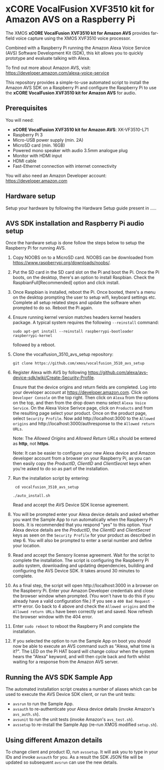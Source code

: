 # xCORE VocalFusion XVF3510 kit for Amazon AVS on a Raspberry Pi

The XMOS **xCORE VocalFusion XVF3510 kit for Amazon AVS** provides far-field voice capture using the XMOS XVF3510 voice processor.

Combined with a Raspberry Pi running the Amazon Alexa Voice Service (AVS) Software Development Kit (SDK), this kit allows you to quickly prototype and evaluate talking with Alexa.

To find out more about Amazon AVS, visit: https://developer.amazon.com/alexa-voice-service

This repository provides a simple-to-use automated script to install the Amazon AVS SDK on a Raspberry Pi and configure the Raspberry Pi to use the **xCORE VocalFusion XVF3510 kit for Amazon AVS** for audio.

## Prerequisites
You will need:

- **xCORE VocalFusion XVF3510 kit for Amazon AVS**: XK-VF3510-L71
- Raspberry Pi 3
- Micro-USB power supply (min. 2A)
- MicroSD card (min. 16GB)
- Powered mono speaker with audio 3.5mm analogue plug
- Monitor with HDMI input
- HDMI cable
- Fast-Ethernet connection with internet connectivity

You will also need an Amazon Developer account: https://developer.amazon.com

## Hardware setup
Setup your hardware by following the Hardware Setup guide present in .....

## AVS SDK installation and Raspberry Pi audio setup
Once the hardware setup is done follow the steps below to setup the Raspberry Pi for running AVS.

1. Copy NOOBS on to a MicroSD card. NOOBS can be downloaded from https://www.raspberrypi.org/downloads/noobs/.

2. Put the SD card in the SD card slot on the Pi and boot the Pi. Once the Pi boots, on the desktop, there's an option to install Raspbian. Check the RaspbianFull[Recommended] option and click install.

3. Once Raspbian is installed, reboot the Pi. Once booted, there's a menu on the desktop prompting the user to setup wifi, keyboard settings etc. Complete all setup related steps and update the software when prompted to do so. Reboot the Pi again.

4. Ensure running kernel version matches headers kernel headers package. A typical system requires the following `--reinstall` command:

   ```sudo apt-get install --reinstall raspberrypi-bootloader raspberrypi-kernel```

   followed by a reboot.

5. Clone the vocalfusion_3510_avs_setup repository:

   ```git clone https://github.com/xmos/vocalfusion_3510_avs_setup```

6. Register Alexa with AVS by following https://github.com/alexa/avs-device-sdk/wiki/Create-Security-Profile.

   Ensure that the device origins and return fields are completed. Log into your developer account at https://developer.amazon.com. Click on `Developer Console` on the top right. Then click on `Alexa` from the options on the top, and then from the drop down menu select `Alexa Voice Service`. On the Alexa Voice Serivce page, click on `Products` and from the resulting page select your product. Once on the product page, select `Security Profile`. Now add http://localhost:3000 to the `Allowed origins` and http://localhost:3000/authresponse to the `Allowed return URLs`. 
   
   Note: The *Allowed Origins* and *Allowed Return URLs* should be entered as **http**, not **https**.

   Note: It can be easier to configure your new Alexa device and Amazon developer account from a browser on your Raspberry Pi, as you can then easily copy the *ProductID*, *ClientID* and *ClientSecret* keys when you're asked to do so as part of the installation.

7. Run the installation script by entering:

   ``` cd vocalfusion_3510_avs_setup```

   ```./auto_install.sh```

   Read and accept the AVS Device SDK license agreement.

8. You will be prompted enter your Alexa device details and asked whether you want the Sample App to run automatically when the Raspberry Pi boots. It is recommended that you respond "yes" to this option. Your Alexa device details are the *ProductID*, the *ClientID* and *ClientSecret* keys as seen on the `Security Profile` for your product as described in step 6. You will also be prompted to enter a serial number and define your location.

9. Read and accept the Sensory license agreement. Wait for the script to complete the installation. The script is configuring the Raspberry Pi audio system, downloading and updating dependencies, building and configuring the AVS Device SDK. It takes around 30 minutes to complete.

8. As a final step, the script will open http://localhost:3000 in a browser on the Raspberry Pi. Enter your Amazon Developer credentials and close the browser window when prompted. (You won't have to do this if you already have a valid configuration file.) If you see a `400 Bad Request - HTTP` error. Go back to 4 above and check the `Allowed origins` and the `Allowed return URLs` have been correctly set and saved. Now refresh the browser window with the 404 error.

10. Enter `sudo reboot` to reboot the Raspberry Pi and complete the installation.

11. If you selected the option to run the Sample App on boot you should now be able to execute an AVS command such as "Alexa, what time is it?". The LED on the Pi HAT board will change colour when the system hears the "Alexa" keyword, and will then cycle back and forth whilst waiting for a response from the Amazon AVS server.

## Running the AVS SDK Sample App
The automated installation script creates a number of aliases which can be used to execute the AVS Device SDK client, or run the unit tests:
- `avsrun` to run the Sample App.
- `avsauth` to re-authenticate your Alexa device details (invoke Amazon's `avs_auth.sh`).
- `avsunit` to run the unit tests (invoke Amazon's `avs_test.sh`).
- `avssetup` to re-install the Sample App (re-run XMOS modified `setup.sh`).

## Using different Amazon details
To change client and product ID, run `avssetup`. It will ask you to type in your IDs and invoke `avsauth` for you. As a result the SDK JSON file will be updated so subsequent `avsrun` can use the new details.
